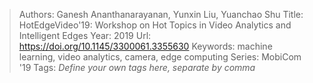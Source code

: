 > Authors: Ganesh Ananthanarayanan, Yunxin Liu, Yuanchao Shu
> Title: HotEdgeVideo'19: Workshop on Hot Topics in Video Analytics and Intelligent Edges
> Year: 2019
> Url: https://doi.org/10.1145/3300061.3355630
> Keywords: machine learning, video analytics, camera, edge computing
> Series: MobiCom '19
> Tags: *Define your own tags here, separate by comma*